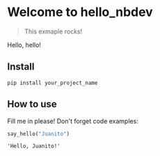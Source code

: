 <!--

#################################################
### THIS FILE WAS AUTOGENERATED! DO NOT EDIT! ###
#################################################
# file to edit: index.ipynb
# command to build the docs after a change: nbdev_build_docs

-->

# Welcome to hello_nbdev

> This exmaple rocks!


Hello, hello!

## Install

`pip install your_project_name`

## How to use

Fill me in please! Don't forget code examples:
<div class="codecell" markdown="1">
<div class="input_area" markdown="1">

```python
say_hello("Juanito")
```

</div>
<div class="output_area" markdown="1">




    'Hello, Juanito!'



</div>

</div>
